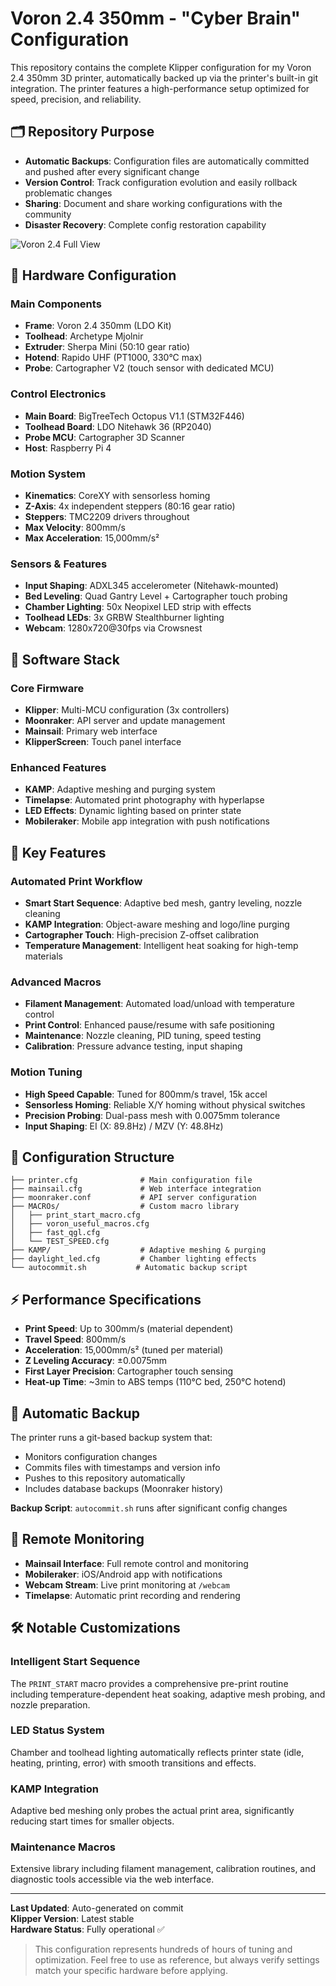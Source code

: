 # Voron 2.4 350mm - "Cyber Brain" Configuration

This repository contains the complete Klipper configuration for my Voron 2.4 350mm 3D printer, automatically backed up via the printer's built-in git integration. The printer features a high-performance setup optimized for speed, precision, and reliability.

## 🗂️ Repository Purpose

- **Automatic Backups**: Configuration files are automatically committed and pushed after every significant change
- **Version Control**: Track configuration evolution and easily rollback problematic changes  
- **Sharing**: Document and share working configurations with the community
- **Disaster Recovery**: Complete config restoration capability

![Voron 2.4 Full View](images/voron-full-view.jpeg)

## 🔧 Hardware Configuration

### Main Components
- **Frame**: Voron 2.4 350mm (LDO Kit)
- **Toolhead**: Archetype Mjolnir
- **Extruder**: Sherpa Mini (50:10 gear ratio)
- **Hotend**: Rapido UHF (PT1000, 330°C max)
- **Probe**: Cartographer V2 (touch sensor with dedicated MCU)

### Control Electronics
- **Main Board**: BigTreeTech Octopus V1.1 (STM32F446)
- **Toolhead Board**: LDO Nitehawk 36 (RP2040)
- **Probe MCU**: Cartographer 3D Scanner
- **Host**: Raspberry Pi 4

### Motion System
- **Kinematics**: CoreXY with sensorless homing
- **Z-Axis**: 4x independent steppers (80:16 gear ratio)
- **Steppers**: TMC2209 drivers throughout
- **Max Velocity**: 800mm/s
- **Max Acceleration**: 15,000mm/s²

### Sensors & Features
- **Input Shaping**: ADXL345 accelerometer (Nitehawk-mounted)
- **Bed Leveling**: Quad Gantry Level + Cartographer touch probing
- **Chamber Lighting**: 50x Neopixel LED strip with effects
- **Toolhead LEDs**: 3x GRBW Stealthburner lighting
- **Webcam**: 1280x720@30fps via Crowsnest

## 💾 Software Stack

### Core Firmware
- **Klipper**: Multi-MCU configuration (3x controllers)
- **Moonraker**: API server and update management
- **Mainsail**: Primary web interface
- **KlipperScreen**: Touch panel interface

### Enhanced Features
- **KAMP**: Adaptive meshing and purging system
- **Timelapse**: Automated print photography with hyperlapse
- **LED Effects**: Dynamic lighting based on printer state
- **Mobileraker**: Mobile app integration with push notifications

## 🚀 Key Features

### Automated Print Workflow
- **Smart Start Sequence**: Adaptive bed mesh, gantry leveling, nozzle cleaning
- **KAMP Integration**: Object-aware meshing and logo/line purging
- **Cartographer Touch**: High-precision Z-offset calibration
- **Temperature Management**: Intelligent heat soaking for high-temp materials

### Advanced Macros
- **Filament Management**: Automated load/unload with temperature control
- **Print Control**: Enhanced pause/resume with safe positioning
- **Maintenance**: Nozzle cleaning, PID tuning, speed testing
- **Calibration**: Pressure advance testing, input shaping

### Motion Tuning
- **High Speed Capable**: Tuned for 800mm/s travel, 15k accel
- **Sensorless Homing**: Reliable X/Y homing without physical switches
- **Precision Probing**: Dual-pass mesh with 0.0075mm tolerance
- **Input Shaping**: EI (X: 89.8Hz) / MZV (Y: 48.8Hz)

## 📁 Configuration Structure

```
├── printer.cfg              # Main configuration file
├── mainsail.cfg             # Web interface integration
├── moonraker.conf           # API server configuration
├── MACROs/                  # Custom macro library
│   ├── print_start_macro.cfg
│   ├── voron_useful_macros.cfg
│   ├── fast_qgl.cfg
│   └── TEST_SPEED.cfg
├── KAMP/                    # Adaptive meshing & purging
├── daylight_led.cfg         # Chamber lighting effects
└── autocommit.sh           # Automatic backup script
```

## ⚡ Performance Specifications

- **Print Speed**: Up to 300mm/s (material dependent)
- **Travel Speed**: 800mm/s
- **Acceleration**: 15,000mm/s² (tuned per material)
- **Z Leveling Accuracy**: ±0.0075mm
- **First Layer Precision**: Cartographer touch sensing
- **Heat-up Time**: ~3min to ABS temps (110°C bed, 250°C hotend)

## 🔄 Automatic Backup

The printer runs a git-based backup system that:

- Monitors configuration changes
- Commits files with timestamps and version info
- Pushes to this repository automatically
- Includes database backups (Moonraker history)

**Backup Script**: `autocommit.sh` runs after significant config changes

## 📱 Remote Monitoring

- **Mainsail Interface**: Full remote control and monitoring
- **Mobileraker**: iOS/Android app with notifications
- **Webcam Stream**: Live print monitoring at `/webcam`
- **Timelapse**: Automatic print recording and rendering

## 🛠️ Notable Customizations

### Intelligent Start Sequence
The `PRINT_START` macro provides a comprehensive pre-print routine including temperature-dependent heat soaking, adaptive mesh probing, and nozzle preparation.

### LED Status System  
Chamber and toolhead lighting automatically reflects printer state (idle, heating, printing, error) with smooth transitions and effects.

### KAMP Integration
Adaptive bed meshing only probes the actual print area, significantly reducing start times for smaller objects.

### Maintenance Macros
Extensive library including filament management, calibration routines, and diagnostic tools accessible via the web interface.

---

**Last Updated**: Auto-generated on commit  
**Klipper Version**: Latest stable  
**Hardware Status**: Fully operational ✅

> This configuration represents hundreds of hours of tuning and optimization. Feel free to use as reference, but always verify settings match your specific hardware before applying.
